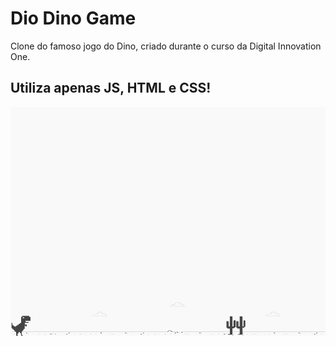 # Dio Dino Game 
Clone do famoso jogo do Dino, criado durante o curso da Digital Innovation One.
## Utiliza apenas JS, HTML e CSS!

![screenshot](example.png?raw=true "screenshot")
